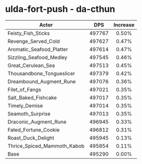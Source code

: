 # ulda-fort-push - da-cthun
| Actor | DPS | Increase |
|---|:---:|:---:|
|Feisty_Fish_Sticks|497767|0.50%|
|Revenge_Served_Cold|497627|0.47%|
|Aromatic_Seafood_Platter|497614|0.47%|
|Sizzling_Seafood_Medley|497545|0.46%|
|Great_Cerulean_Sea|497513|0.45%|
|Thousandbone_Tongueslicer|497379|0.42%|
|Dreambound_Augment_Rune|497076|0.36%|
|Filet_of_Fangs|497021|0.35%|
|Salt_Baked_Fishcake|497017|0.35%|
|Timely_Demise|497014|0.35%|
|Seamoth_Surprise|497013|0.35%|
|Draconic_Augment_Rune|496945|0.33%|
|Fated_Fortune_Cookie|496812|0.31%|
|Roast_Duck_Delight|495945|0.13%|
|Thrice_Spiced_Mammoth_Kabob|495854|0.11%|
|Base|495290|0.00%|
